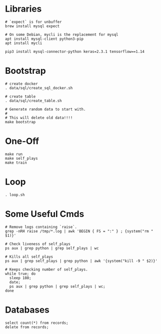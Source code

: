 Libraries
========

    # `expect` is for unbuffer
    brew install mysql expect

    # On some Debian, mycli is the replacement for mysql
    apt install mysql-client python3-pip
    apt install mycli

    pip3 install mysql-connector-python keras=2.3.1 tensorflow==1.14


Bootstrap
=========

    # create docker
    . data/sql/create_sql_docker.sh

    # create table
    . data/sql/create_table.sh

    # Generate random data to start with.
    #
    # This will delete old data!!!!
    make bootstrap

One-Off
=======

    make run
    make self_plays
    make train

Loop
====

    . loop.sh


Some Useful Cmds
================

    # Remove logs containing `raise`.
    grep -nRH raise /tmp/*.log | awk 'BEGIN { FS = ":" } ; {system("rm " $1)}'

    # Check liveness of self_plays
    ps aux | grep python | grep self_plays | wc

    # Kills all self_plays
    ps aux | grep self_plays | grep python | awk '{system("kill -9 " $2)}'

    # Keeps checking number of self_plays.
    while true; do
      sleep 180;
      date;
      ps aux | grep python | grep self_plays | wc;
    done

Databases
=========

    select count(*) from records;
    delete from records;
